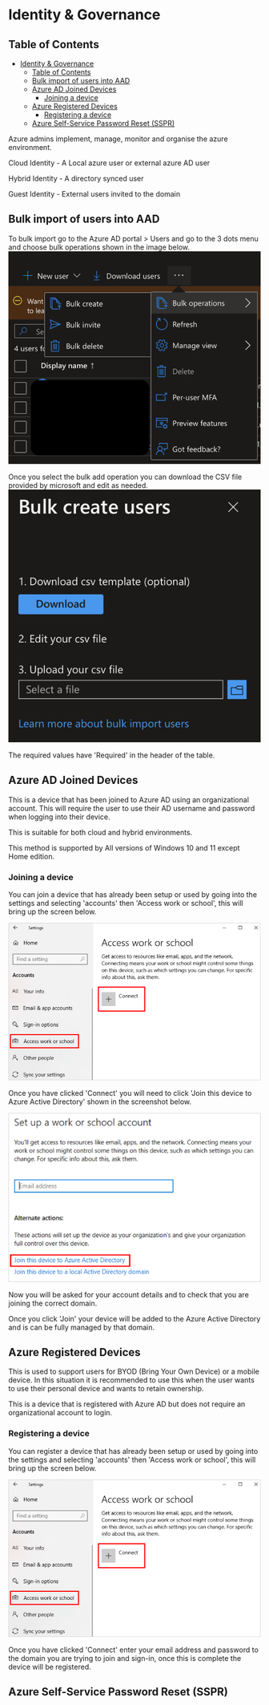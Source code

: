 # Identity & Governance

## Table of Contents

- [Identity & Governance](#identity--governance)
  - [Table of Contents](#table-of-contents)
  - [Bulk import of users into AAD](#bulk-import-of-users-into-aad)
  - [Azure AD Joined Devices](#azure-ad-joined-devices)
    - [Joining a device](#joining-a-device)
  - [Azure Registered Devices](#azure-registered-devices)
    - [Registering a device](#registering-a-device)
  - [Azure Self-Service Password Reset (SSPR)](#azure-self-service-password-reset-sspr)

Azure admins implement, manage, monitor and organise the azure environment.

Cloud Identity - A Local azure user or external azure AD user

Hybrid Identity - A directory synced user

Guest Identity - External users invited to the domain

## Bulk import of users into AAD

To bulk import go to the Azure AD portal > Users and go to the 3 dots menu and choose bulk operations shown in the image below.
![x](images/bulk_create_option.png)

Once you select the bulk add operation you can download the CSV file provided by microsoft and edit as needed.
![x](images/bulk_create_users_form.png)

The required values have 'Required' in the header of the table.

## Azure AD Joined Devices

This is a device that has been joined to Azure AD using an organizational account. This will require the user to use their AD username and password when logging into their device.

This is suitable for both cloud and hybrid environments.

This method is supported by All versions of Windows 10 and 11 except Home edition.

### Joining a device

You can join a device that has already been setup or used by going into the settings and selecting 'accounts' then 'Access work or school', this will bring up the screen below.

![x](images/ad_join_settings.png)

Once you have clicked 'Connect' you will need to click 'Join this device to Azure Active Directory' shown in the screenshot below.

![x](images/join_aad_setting.png)

Now you will be asked for your account details and to check that you are joining the correct domain.

Once you click 'Join' your device will be added to the Azure Active Directory and is can be fully managed by that domain.

## Azure Registered Devices

This is used to support users for BYOD (Bring Your Own Device) or a mobile device. In this situation it is recommended to use this when the user wants to use their personal device and wants to retain ownership.

This is a device that is registered with Azure AD but does not require an organizational account to login.

### Registering a device

You can register a device that has already been setup or used by going into the settings and selecting 'accounts' then 'Access work or school', this will bring up the screen below.

![x](images/ad_join_settings.png)

Once you have clicked 'Connect' enter your email address and password to the domain you are trying to join and sign-in, once this is complete the device will be registered.

## Azure Self-Service Password Reset (SSPR)

